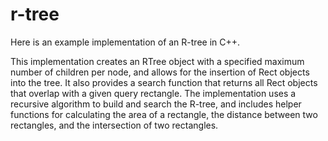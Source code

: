 # r-tree

Here is an example implementation of an R-tree in C++.

This implementation creates an RTree object with a specified maximum number of children per node, and allows for the insertion of Rect objects into the tree. It also provides a search function that returns all Rect objects that overlap with a given query rectangle. The implementation uses a recursive algorithm to build and search the R-tree, and includes helper functions for calculating the area of a rectangle, the distance between two rectangles, and the intersection of two rectangles.
